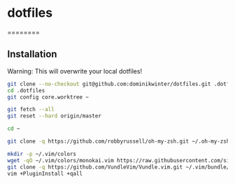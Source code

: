 # dotfiles
========

## Installation
Warning: This will overwrite your local dotfiles!

```bash
git clone --no-checkout git@github.com:dominikwinter/dotfiles.git .dotfiles
cd .dotfiles
git config core.worktree ~

git fetch --all
git reset --hard origin/master

cd ~

git clone -q https://github.com/robbyrussell/oh-my-zsh.git ~/.oh-my-zsh

mkdir -p ~/.vim/colors
wget -qO ~/.vim/colors/monokai.vim https://raw.githubusercontent.com/sickill/vim-monokai/master/colors/monokai.vim
git clone -q https://github.com/VundleVim/Vundle.vim.git ~/.vim/bundle/Vundle.vim
vim +PluginInstall +qall

```
